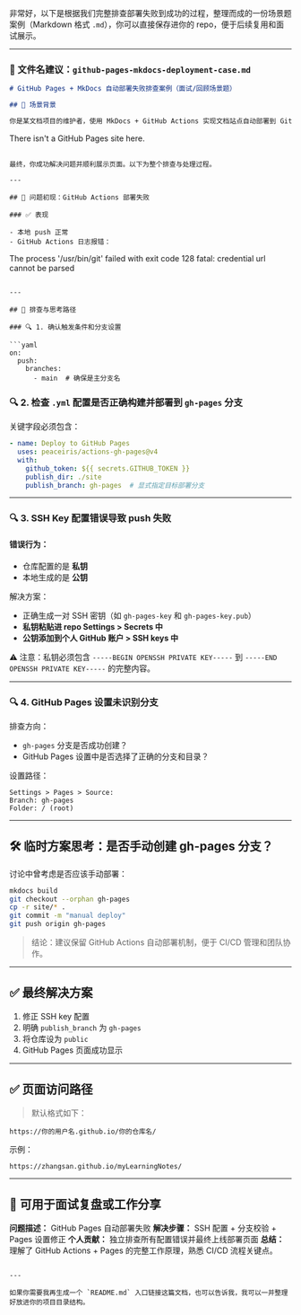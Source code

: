 非常好，以下是根据我们完整排查部署失败到成功的过程，整理而成的一份场景题案例（Markdown 格式 `.md`），你可以直接保存进你的 repo，便于后续复用和面试展示。

---

### 📘 文件名建议：`github-pages-mkdocs-deployment-case.md`

```markdown
# GitHub Pages + MkDocs 自动部署失败排查案例（面试/回顾场景题）

## 🧩 场景背景

你是某文档项目的维护者，使用 MkDocs + GitHub Actions 实现文档站点自动部署到 GitHub Pages。你在本地使用 `git push` 成功提交了代码，但 GitHub Actions 中部署总是失败，页面提示：

```

There isn't a GitHub Pages site here.

```

最终，你成功解决问题并顺利展示页面。以下为整个排查与处理过程。

---

## 🧪 问题初现：GitHub Actions 部署失败

### ✅ 表现

- 本地 push 正常
- GitHub Actions 日志报错：

```

The process '/usr/bin/git' failed with exit code 128
fatal: credential url cannot be parsed

````

---

## 🧠 排查与思考路径

### 🔍 1. 确认触发条件和分支设置

```yaml
on:
  push:
    branches:
      - main  # 确保是主分支名
````

### 🔍 2. 检查 `.yml` 配置是否正确构建并部署到 `gh-pages` 分支

关键字段必须包含：

```yaml
- name: Deploy to GitHub Pages
  uses: peaceiris/actions-gh-pages@v4
  with:
    github_token: ${{ secrets.GITHUB_TOKEN }}
    publish_dir: ./site
    publish_branch: gh-pages  # 显式指定目标部署分支
```

---

### 🔍 3. SSH Key 配置错误导致 push 失败

#### 错误行为：

* 仓库配置的是 **私钥**
* 本地生成的是 **公钥**

解决方案：

* 正确生成一对 SSH 密钥（如 `gh-pages-key` 和 `gh-pages-key.pub`）
* **私钥粘贴进 repo Settings > Secrets 中**
* **公钥添加到个人 GitHub 账户 > SSH keys 中**

⚠️ 注意：私钥必须包含 `-----BEGIN OPENSSH PRIVATE KEY-----` 到 `-----END OPENSSH PRIVATE KEY-----` 的完整内容。

---

### 🔍 4. GitHub Pages 设置未识别分支

排查方向：

* `gh-pages` 分支是否成功创建？
* GitHub Pages 设置中是否选择了正确的分支和目录？

设置路径：

```
Settings > Pages > Source:
Branch: gh-pages
Folder: / (root)
```

---

## 🛠️ 临时方案思考：是否手动创建 gh-pages 分支？

讨论中曾考虑是否应该手动部署：

```bash
mkdocs build
git checkout --orphan gh-pages
cp -r site/* .
git commit -m "manual deploy"
git push origin gh-pages
```

> 结论：建议保留 GitHub Actions 自动部署机制，便于 CI/CD 管理和团队协作。

---

## ✅ 最终解决方案

1. 修正 SSH key 配置
2. 明确 `publish_branch` 为 `gh-pages`
3. 将仓库设为 `public`
4. GitHub Pages 页面成功显示

---

## ✅ 页面访问路径

> 默认格式如下：

```
https://你的用户名.github.io/你的仓库名/
```

示例：

```
https://zhangsan.github.io/myLearningNotes/
```

---

## 💬 可用于面试复盘或工作分享

**问题描述：** GitHub Pages 自动部署失败
**解决步骤：** SSH 配置 + 分支校验 + Pages 设置修正
**个人贡献：** 独立排查所有配置错误并最终上线部署页面
**总结：** 理解了 GitHub Actions + Pages 的完整工作原理，熟悉 CI/CD 流程关键点。

```

---

如果你需要我再生成一个 `README.md` 入口链接这篇文档，也可以告诉我，我可以一并整理好放进你的项目目录结构。
```
